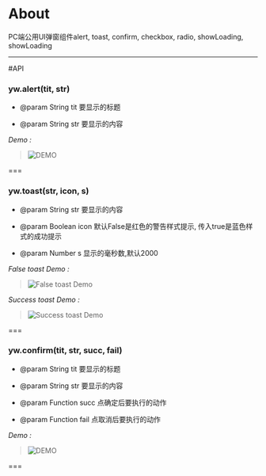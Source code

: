 # About
PC端公用UI弹窗组件alert, toast, confirm, checkbox, radio, showLoading, showLoading

---


#API
### yw.alert(tit, str)

* @param String  tit  要显示的标题

* @param String  str  要显示的内容

*Demo :*


> ![DEMO](http://7xrn7f.com1.z0.glb.clouddn.com/16-6-8/1323893.jpg)


===

### yw.toast(str, icon, s)

* @param String  str  要显示的内容

* @param Boolean icon  默认False是红色的警告样式提示, 传入true是蓝色样式的成功提示

* @param Number  s  显示的毫秒数,默认2000


*False toast Demo :*


> ![False toast Demo](http://7xrn7f.com1.z0.glb.clouddn.com/16-6-8/66475832.jpg)

*Success toast Demo :*

> ![Success toast Demo](http://7xrn7f.com1.z0.glb.clouddn.com/16-6-8/59384873.jpg)

===

### yw.confirm(tit, str, succ, fail)

* @param String  tit  要显示的标题

* @param String  str  要显示的内容

* @param Function  succ  点确定后要执行的动作

* @param Function  fail  点取消后要执行的动作


*Demo :*


> ![DEMO](http://7xrn7f.com1.z0.glb.clouddn.com/16-6-8/12485212.jpg)


===


